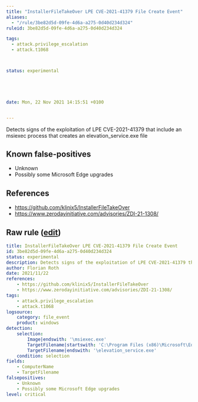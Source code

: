 ```yaml
---
title: "InstallerFileTakeOver LPE CVE-2021-41379 File Create Event"
aliases:
  - "/rule/3be82d5d-09fe-4d6a-a275-0d40d234d324"
ruleid: 3be82d5d-09fe-4d6a-a275-0d40d234d324

tags:
  - attack.privilege_escalation
  - attack.t1068



status: experimental





date: Mon, 22 Nov 2021 14:15:51 +0100


---
```


Detects signs of the exploitation of LPE CVE-2021-41379 that include an msiexec process that creates an elevation_service.exe file

<!--more-->


## Known false-positives

* Unknown
* Possibly some Microsoft Edge upgrades



## References

* https://github.com/klinix5/InstallerFileTakeOver
* https://www.zerodayinitiative.com/advisories/ZDI-21-1308/


## Raw rule ([edit](https://github.com/SigmaHQ/sigma/edit/master/rules/windows/file_event/file_event_win_cve_2021_41379_msi_lpe.yml))
```yaml
title: InstallerFileTakeOver LPE CVE-2021-41379 File Create Event
id: 3be82d5d-09fe-4d6a-a275-0d40d234d324
status: experimental
description: Detects signs of the exploitation of LPE CVE-2021-41379 that include an msiexec process that creates an elevation_service.exe file
author: Florian Roth
date: 2021/11/22
references:
    - https://github.com/klinix5/InstallerFileTakeOver
    - https://www.zerodayinitiative.com/advisories/ZDI-21-1308/
tags:
    - attack.privilege_escalation
    - attack.t1068
logsource:
    category: file_event
    product: windows
detection:
    selection:
        Image|endswith: '\msiexec.exe'
        TargetFilename|startswith: 'C:\Program Files (x86)\Microsoft\Edge\Application'
        TargetFilename|endswith: '\elevation_service.exe'
    condition: selection
fields:
    - ComputerName
    - TargetFilename
falsepositives:
    - Unknown
    - Possibly some Microsoft Edge upgrades
level: critical

```
